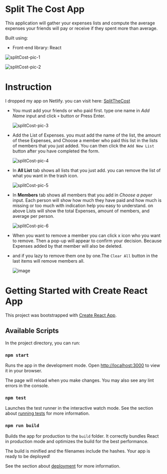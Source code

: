 # Split The Cost App
This application will gather your expenses lists and compute the average expenses your friends will pay or receive if they spent more than average.

Built using:
- Front-end library: React

![splitCost-pic-1](https://user-images.githubusercontent.com/104776445/189320608-49f91061-e82f-4829-b9d0-708c375fc3e5.png)

![splitCost-pic-2](https://user-images.githubusercontent.com/104776445/189320776-ba2d40dd-8f87-46ec-b409-df947ddd1c9b.png)

# Instruction
I dropped my app on Netlify. you can visit here: [SplitTheCost](https://splitcost.netlify.app/)

- You must add your friends or who paid first.
	type one name in *Add Name* input and click `+` button or Press Enter.

	![splitCost-pic-3](https://user-images.githubusercontent.com/104776445/189326900-696c1e41-f562-4933-b539-e22087b79f21.png)


- Add the List of Expenses. you must add the name of the list, the amount of these Expenses, and Choose a member who paid this list in the lists of members that you just added. You can then click the `Add New List`  button after you have completed the form.

	![splitCost-pic-4](https://user-images.githubusercontent.com/104776445/189327342-bf8dd927-793e-46cf-9f0b-de56f6813460.png)

- In **All List** tab shows all lists that you just add. you can remove the list of what you want in the trash icon.

	![splitCost-pic-5](https://user-images.githubusercontent.com/104776445/189328972-6708edc0-ebdf-4661-9f8f-146446ff8ec6.png)

- In **Members** tab shows all members that you add in *Choose a payer* input. Each person will show how much they have paid and how much is missing or too much with indication help you easy to understand. on above Lists will show the total Expenses, amount of members, and average per person.

	![splitCost-pic-6](https://user-images.githubusercontent.com/104776445/189328980-10b50b90-e30f-40b1-9a1c-bd14350bec8c.png)

- When you want to remove a member you can click x icon who you want to remove. Then a pop-up will appear to confirm your decision. Because Expenses added by that member will also be deleted.
- and if you lazy to remove them one by one.The `Clear All` button in the last items will remove members all.

	![image](https://user-images.githubusercontent.com/104776445/189342539-d9f11886-b13d-4068-becc-b5d7ce3f6f28.png)
# Getting Started with Create React App

This project was bootstrapped with [Create React App](https://github.com/facebook/create-react-app).

## Available Scripts

In the project directory, you can run:

### `npm start`

Runs the app in the development mode.
Open [http://localhost:3000](http://localhost:3000) to view it in your browser.

The page will reload when you make changes.
You may also see any lint errors in the console.

### `npm test`

Launches the test runner in the interactive watch mode.
See the section about [running tests](https://facebook.github.io/create-react-app/docs/running-tests) for more information.

### `npm run build`

Builds the app for production to the `build` folder.
It correctly bundles React in production mode and optimizes the build for the best performance.

The build is minified and the filenames include the hashes.
Your app is ready to be deployed!

See the section about [deployment](https://facebook.github.io/create-react-app/docs/deployment) for more information.
